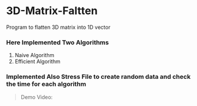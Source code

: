 # 3D-Matrix-Faltten

Program to flatten 3D matrix into 1D vector

### Here Implemented Two Algorithms

1. Naive Algorithm
2. Efficient Algorithm

### Implemented Also Stress File to create random data and check the time for each algorithm

> Demo Video:
